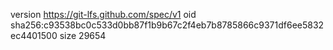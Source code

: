 version https://git-lfs.github.com/spec/v1
oid sha256:c93538bc0c533d0bb87f1b9b67c2f4eb7b8785866c9371df6ee5832ec4401500
size 29654
